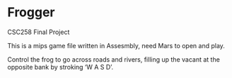 # Frogger
CSC258 Final Project

This is a mips game file written in Assesmbly, need Mars to open and play.

Control the frog to go across roads and rivers, filling up the vacant at the opposite bank by stroking ‘W A S D’. 
